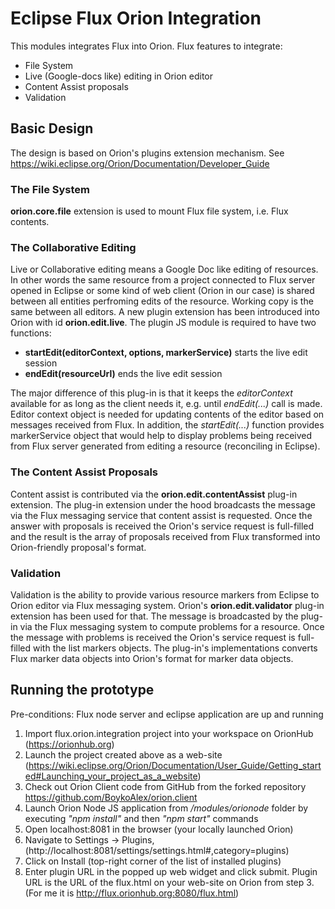 # Eclipse Flux Orion Integration

  This modules integrates Flux into Orion. Flux features to integrate:
  * File System
  * Live (Google-docs like) editing in Orion editor
  * Content Assist proposals
  * Validation

## Basic Design

The design is based on Orion's plugins extension mechanism. See https://wiki.eclipse.org/Orion/Documentation/Developer_Guide

### The File System

**orion.core.file** extension is used to mount Flux file system, i.e. Flux contents.

### The Collaborative Editing
Live or Collaborative editing means a Google Doc like editing of resources. In other words the same resource from a project connected to Flux server opened in Eclipse or some kind of web client (Orion in our case) is shared between all entities perfroming edits of the resource. Working copy is the same between all editors.
A new plugin extension has been introduced into Orion with id **orion.edit.live**. The plugin JS module is required to have two functions:

*	__startEdit(editorContext, options, markerService)__ starts the live edit session
*	__endEdit(resourceUrl)__ ends the live edit session

The major difference of this plug-in is that it keeps the *editorContext* available for as long as the client needs it, e.g. until *endEdit(...)* call is made. Editor context object is needed for updating contents of the editor based on messages received from Flux.
In addition, the *startEdit(...)* function provides markerService object that would help to display problems being received from Flux server generated from editing a resource (reconciling in Eclipse).


### The Content Assist Proposals
Content assist is contributed via the **orion.edit.contentAssist** plug-in extension. The plug-in extension under the hood broadcasts the message via the Flux messaging service that content assist is requested. Once the answer with proposals is received the Orion's service request is full-filled and the result is the array of proposals received from Flux transformed into Orion-friendly proposal's format. 


### Validation
Validation is the ability to provide various resource markers from Eclipse to Orion editor via Flux messaging system.
Orion's **orion.edit.validator** plug-in extension has been used for that. The message is broadcasted by the plug-in via the Flux messaging system to compute problems for a resource. Once the message with problems is received the Orion's service request is full-filled with the list markers objects. The plug-in's implementations converts Flux marker data objects into Orion's format for marker data objects.

 
## Running the prototype

Pre-conditions: Flux node server and eclipse application are up and running
	
1. Import flux.orion.integration project into your workspace on OrionHub (https://orionhub.org)
2. Launch the project created above as a web-site (https://wiki.eclipse.org/Orion/Documentation/User_Guide/Getting_started#Launching_your_project_as_a_website)
3. Check out Orion Client code from GitHub from the forked repository https://github.com/BoykoAlex/orion.client 
3. Launch Orion Node JS application from _<Orion Client folder>/modules/orionode_ folder by executing _"npm install"_ and then _"npm start"_ commands
4. Open localhost:8081 in the browser (your locally launched Orion)
5. Navigate to Settings -> Plugins, (http://localhost:8081/settings/settings.html#,category=plugins)
6. Click on Install (top-right corner of the list of installed plugins)
7. Enter plugin URL in the popped up web widget and click submit. Plugin URL is the URL of the flux.html on your web-site on Orion from step 3. (For me it is http://flux.orionhub.org:8080/flux.html)
  

